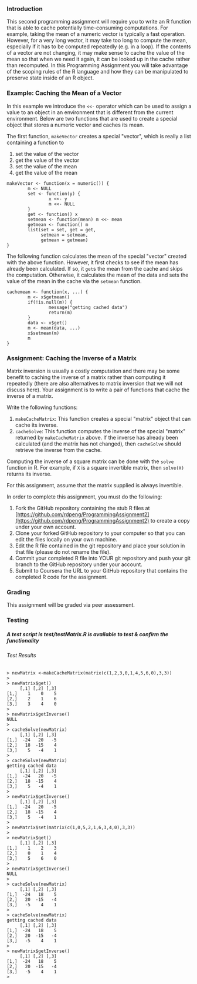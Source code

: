 ### Introduction

This second programming assignment will require you to write an R
function that is able to cache potentially time-consuming computations.
For example, taking the mean of a numeric vector is typically a fast
operation. However, for a very long vector, it may take too long to
compute the mean, especially if it has to be computed repeatedly (e.g.
in a loop). If the contents of a vector are not changing, it may make
sense to cache the value of the mean so that when we need it again, it
can be looked up in the cache rather than recomputed. In this
Programming Assignment you will take advantage of the scoping rules of
the R language and how they can be manipulated to preserve state inside
of an R object.

### Example: Caching the Mean of a Vector

In this example we introduce the `<<-` operator which can be used to
assign a value to an object in an environment that is different from the
current environment. Below are two functions that are used to create a
special object that stores a numeric vector and caches its mean.

The first function, `makeVector` creates a special "vector", which is
really a list containing a function to

1.  set the value of the vector
2.  get the value of the vector
3.  set the value of the mean
4.  get the value of the mean

<!-- -->

    makeVector <- function(x = numeric()) {
            m <- NULL
            set <- function(y) {
                    x <<- y
                    m <<- NULL
            }
            get <- function() x
            setmean <- function(mean) m <<- mean
            getmean <- function() m
            list(set = set, get = get,
                 setmean = setmean,
                 getmean = getmean)
    }

The following function calculates the mean of the special "vector"
created with the above function. However, it first checks to see if the
mean has already been calculated. If so, it `get`s the mean from the
cache and skips the computation. Otherwise, it calculates the mean of
the data and sets the value of the mean in the cache via the `setmean`
function.

    cachemean <- function(x, ...) {
            m <- x$getmean()
            if(!is.null(m)) {
                    message("getting cached data")
                    return(m)
            }
            data <- x$get()
            m <- mean(data, ...)
            x$setmean(m)
            m
    }

### Assignment: Caching the Inverse of a Matrix

Matrix inversion is usually a costly computation and there may be some
benefit to caching the inverse of a matrix rather than computing it
repeatedly (there are also alternatives to matrix inversion that we will
not discuss here). Your assignment is to write a pair of functions that
cache the inverse of a matrix.

Write the following functions:

1.  `makeCacheMatrix`: This function creates a special "matrix" object
    that can cache its inverse.
2.  `cacheSolve`: This function computes the inverse of the special
    "matrix" returned by `makeCacheMatrix` above. If the inverse has
    already been calculated (and the matrix has not changed), then
    `cacheSolve` should retrieve the inverse from the cache.

Computing the inverse of a square matrix can be done with the `solve`
function in R. For example, if `X` is a square invertible matrix, then
`solve(X)` returns its inverse.

For this assignment, assume that the matrix supplied is always
invertible.

In order to complete this assignment, you must do the following:

1.  Fork the GitHub repository containing the stub R files at
    [https://github.com/rdpeng/ProgrammingAssignment2](https://github.com/rdpeng/ProgrammingAssignment2)
    to create a copy under your own account.
2.  Clone your forked GitHub repository to your computer so that you can
    edit the files locally on your own machine.
3.  Edit the R file contained in the git repository and place your
    solution in that file (please do not rename the file).
4.  Commit your completed R file into YOUR git repository and push your
    git branch to the GitHub repository under your account.
5.  Submit to Coursera the URL to your GitHub repository that contains
    the completed R code for the assignment.

### Grading

This assignment will be graded via peer assessment.

### Testing

##### A test script is test/testMatrix.R is available to test & confirm the functionality

###### Test Results

```
> newMatrix <-makeCacheMatrix(matrix(c(1,2,3,0,1,4,5,6,0),3,3))
> 
> newMatrix$get()
     [,1] [,2] [,3]
[1,]    1    0    5
[2,]    2    1    6
[3,]    3    4    0
> 
> newMatrix$getInverse()
NULL
> 
> cacheSolve(newMatrix)
     [,1] [,2] [,3]
[1,]  -24   20   -5
[2,]   18  -15    4
[3,]    5   -4    1
> 
> cacheSolve(newMatrix)
getting cached data
     [,1] [,2] [,3]
[1,]  -24   20   -5
[2,]   18  -15    4
[3,]    5   -4    1
> 
> newMatrix$getInverse()
     [,1] [,2] [,3]
[1,]  -24   20   -5
[2,]   18  -15    4
[3,]    5   -4    1
> 
> newMatrix$set(matrix(c(1,0,5,2,1,6,3,4,0),3,3))
> 
> newMatrix$get()
     [,1] [,2] [,3]
[1,]    1    2    3
[2,]    0    1    4
[3,]    5    6    0
> 
> newMatrix$getInverse()
NULL
> 
> cacheSolve(newMatrix)
     [,1] [,2] [,3]
[1,]  -24   18    5
[2,]   20  -15   -4
[3,]   -5    4    1
> 
> cacheSolve(newMatrix)
getting cached data
     [,1] [,2] [,3]
[1,]  -24   18    5
[2,]   20  -15   -4
[3,]   -5    4    1
> 
> newMatrix$getInverse()
     [,1] [,2] [,3]
[1,]  -24   18    5
[2,]   20  -15   -4
[3,]   -5    4    1
> 
```

